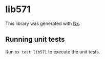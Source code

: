 # lib571

This library was generated with [Nx](https://nx.dev).

## Running unit tests

Run `nx test lib571` to execute the unit tests.
